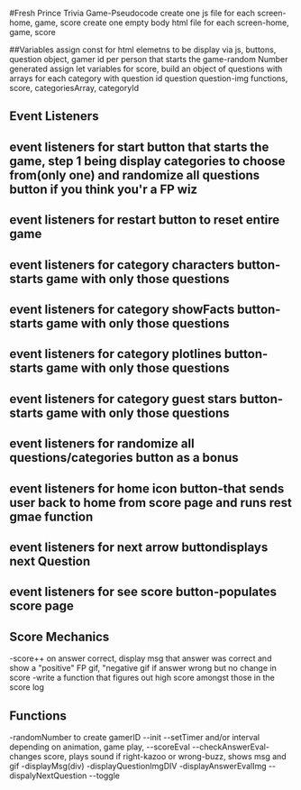 #Fresh Prince Trivia Game-Pseudocode
create one js file for each screen-home, game, score
create one empty body html file for each screen-home, game, score
<!-- *********************************************************** -->
##Variables
assign const for html elemetns to be display via js, buttons, question object, gamer id per person that starts the game-random Number generated
assign let variables for score, 
build an object of questions with arrays for each category
    with question id
    question
    question-img
    functions,
    score,
    categoriesArray,
    categoryId
<!-- *********************************************************** -->
## Event Listeners
## event listeners for start button that starts the game, step 1 being display categories to choose from(only one) and randomize all questions button if you think you'r a FP wiz
## event listeners for restart button to reset entire game
## event listeners for category characters button-starts game with only those questions
## event listeners for category showFacts button-starts game with only those questions
## event listeners for category plotlines button-starts game with only those questions
## event listeners for category guest stars button-starts game with only those questions
## event listeners for randomize all questions/categories button as a bonus
## event listeners for home icon button-that sends user back to home from score page and runs rest gmae function
## event listeners for next arrow buttondisplays next Question
## event listeners for see score button-populates score page
<!-- *********************************************************** -->
## Score Mechanics
-score++ on answer correct, display msg that answer was correct and show a "positive" FP gif, "negative gif if answer wrong but no change in score
-write a function that figures out high score amongst those in the score log
<!-- *********************************************************** -->
## Functions
-randomNumber to create gamerID
--init
--setTimer and/or interval depending on animation, game play, 
--scoreEval
--checkAnswerEval-changes score, plays sound if right-kazoo or wrong-buzz, shows msg and gif
-displayMsg(div)
-displayQuestionImgDIV
-displayAnswerEvalImg
--dispalyNextQuestion
--toggle
